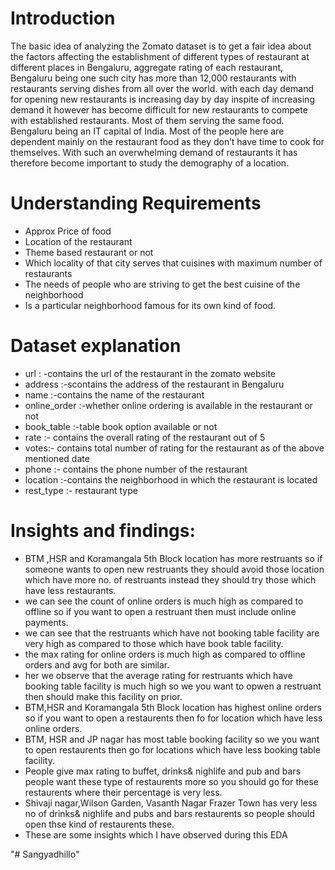 # Introduction
The basic idea of analyzing the Zomato dataset is to get a fair idea about the factors affecting the establishment of different types of restaurant at different places in Bengaluru, aggregate rating of each restaurant, Bengaluru being one such city has more than 12,000 restaurants with restaurants serving dishes from all over the world.
with each day demand for opening new restaurants is increasing day by day inspite of increasing demand it however has become difficult for new restaurants to compete with established restaurants. Most of them serving the same food. Bengaluru being an IT capital of India. Most of
the people here are dependent mainly on the restaurant food as they don’t have time to cook for themselves.
With such an overwhelming demand of restaurants it has therefore become important to study the demography of a location.

# Understanding Requirements

<ul>
<li>Approx Price of food </li>
 <li>Location of the restaurant  </li>
 <li>Theme based restaurant or not  </li>
 <li>Which locality of that city serves that cuisines with maximum number of restaurants  </li>
 <li>The needs of people who are striving to get the best cuisine of the neighborhood  </li>
 <li>Is a particular neighborhood famous for its own kind of food.  </li>
</ul>

# Dataset explanation

<ul> 
<li> url : -contains the url of the restaurant in the zomato website</li>
<li>address :-scontains the address of the restaurant in Bengaluru </li>
<li>name :-contains the name of the restaurant </li>
<li>online_order :-whether online ordering is available in the restaurant or not </li>
<li>book_table :-table book option available or not </li>
<li>rate :- contains the overall rating of the restaurant out of 5 </li>
<li>votes:- contains total number of rating for the restaurant as of the above mentioned date </li>
<li>phone :- contains the phone number of the restaurant </li>
<li>location :-contains the neighborhood in which the restaurant is located </li>
<li> rest_type :- restaurant type</li>
</ul>


# Insights and findings:

<ul> 
<li>BTM ,HSR and Koramangala 5th Block location has more restruants so if someone wants to open new restruants they should avoid those location which have more no. of restruants instead they should try those which have less restaurants. </li>
<li>we can see the count of online orders is much high as compared to offline so if you want to open a restruant then must include online payments. </li>
<li>we can see that the restruants which have not booking table facility are very high as compared to those which have book table facility.</li>
<li> the max rating for online orders is much high as compared to offline orders and avg for both are similar.</li>
<li>her we observe that the average rating for restruants which have booking table facility is much high so we you want to opwen a restruant then should make this facility on prior.</li>
<li>BTM,HSR and Koramangala 5th Block location has highest online orders so if you want to open a restaurents then fo for location which have less online orders.</li>
<li>BTM, HSR and JP nagar has most table booking facility so we you want to open restaurents then go for locations which have less booking table facility. </li>
<li>People give max rating to buffet, drinks& nighlife and pub and bars people want these type of restaurents more so you should go for these restaurents where their percentage is very less. </li>
<li>Shivaji nagar,Wilson Garden, Vasanth Nagar Frazer Town has very less no of drinks& nighlife and pubs and bars restaurents so people should open thse kind of restaurents these. </li>
<li>These are some insights which I have observed during this EDA </li>

</ul>
"# Sangyadhillo" 
